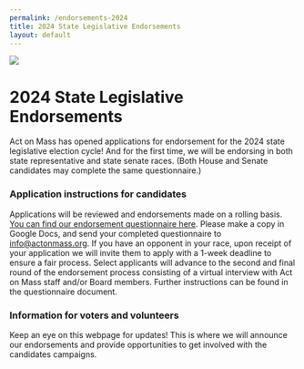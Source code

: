 ```yaml
---
permalink: /endorsements-2024
title: 2024 State Legislative Endorsements
layout: default
---
```

![](/img/act-on-mass-legislative-endorsements-2-.png)

# 2024 State Legislative Endorsements

Act on Mass has opened applications for endorsement for the 2024 state legislative election cycle! And for the first time, we will be endorsing in both state representative and state senate races. (Both House and Senate candidates may complete the same questionnaire.)



### **Application instructions for candidates**

Applications will be reviewed and endorsements made on a rolling basis. [You can find our endorsement questionnaire here](https://docs.google.com/document/d/1rIkXugrUD8x1EvPYyJrnTavuvFvQ7ZJyI8arW2w0yeY/edit?usp=sharing). Please make a copy in Google Docs, and send your completed questionnaire to info@actonmass.org. If you have an opponent in your race, upon receipt of your application we will invite them to apply with a 1-week deadline to ensure a fair process. Select applicants will advance to the second and final round of the endorsement process consisting of a virtual interview with Act on Mass staff and/or Board members. Further instructions can be found in the questionnaire document. 

### **Information for voters and volunteers**

Keep an eye on this webpage for updates! This is where we will announce our endorsements and provide opportunities to get involved with the candidates campaigns.